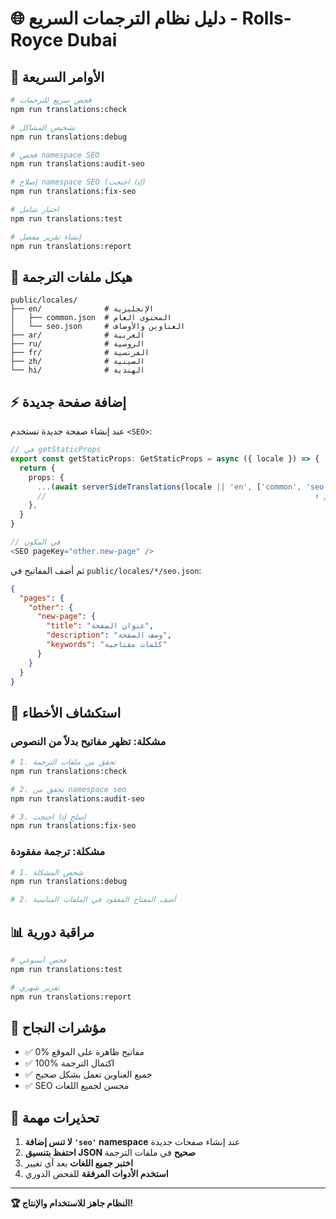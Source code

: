 # 🌐 دليل نظام الترجمات السريع - Rolls-Royce Dubai

## 🚀 **الأوامر السريعة**

```bash
# فحص سريع للترجمات
npm run translations:check

# تشخيص المشاكل
npm run translations:debug

# فحص namespace SEO
npm run translations:audit-seo

# إصلاح namespace SEO (إذا احتجت)
npm run translations:fix-seo

# اختبار شامل
npm run translations:test

# إنشاء تقرير مفصل
npm run translations:report
```

## 📁 **هيكل ملفات الترجمة**

```
public/locales/
├── en/              # الإنجليزية
│   ├── common.json  # المحتوى العام
│   └── seo.json     # العناوين والأوصاف
├── ar/              # العربية
├── ru/              # الروسية
├── fr/              # الفرنسية
├── zh/              # الصينية
└── hi/              # الهندية
```

## ⚡ **إضافة صفحة جديدة**

عند إنشاء صفحة جديدة تستخدم `<SEO>`:

```typescript
// في getStaticProps
export const getStaticProps: GetStaticProps = async ({ locale }) => {
  return {
    props: {
      ...(await serverSideTranslations(locale || 'en', ['common', 'seo'])),
      //                                                            ⬆️ مهم!
    },
  }
}

// في المكون
<SEO pageKey="other.new-page" />
```

ثم أضف المفاتيح في `public/locales/*/seo.json`:
```json
{
  "pages": {
    "other": {
      "new-page": {
        "title": "عنوان الصفحة",
        "description": "وصف الصفحة",
        "keywords": "كلمات مفتاحية"
      }
    }
  }
}
```

## 🔧 **استكشاف الأخطاء**

### مشكلة: تظهر مفاتيح بدلاً من النصوص
```bash
# 1. تحقق من ملفات الترجمة
npm run translations:check

# 2. تحقق من namespace seo
npm run translations:audit-seo

# 3. إصلح إذا احتجت
npm run translations:fix-seo
```

### مشكلة: ترجمة مفقودة
```bash
# 1. شخص المشكلة
npm run translations:debug

# 2. أضف المفتاح المفقود في الملفات المناسبة
```

## 📊 **مراقبة دورية**

```bash
# فحص أسبوعي
npm run translations:test

# تقرير شهري
npm run translations:report
```

## 🎯 **مؤشرات النجاح**

- ✅ 0% مفاتيح ظاهرة على الموقع
- ✅ 100% اكتمال الترجمة
- ✅ جميع العناوين تعمل بشكل صحيح
- ✅ SEO محسن لجميع اللغات

## 🚨 **تحذيرات مهمة**

1. **لا تنس إضافة `'seo'` namespace** عند إنشاء صفحات جديدة
2. **احتفظ بتنسيق JSON صحيح** في ملفات الترجمة
3. **اختبر جميع اللغات** بعد أي تغيير
4. **استخدم الأدوات المرفقة** للفحص الدوري

---

**🏆 النظام جاهز للاستخدام والإنتاج!** 